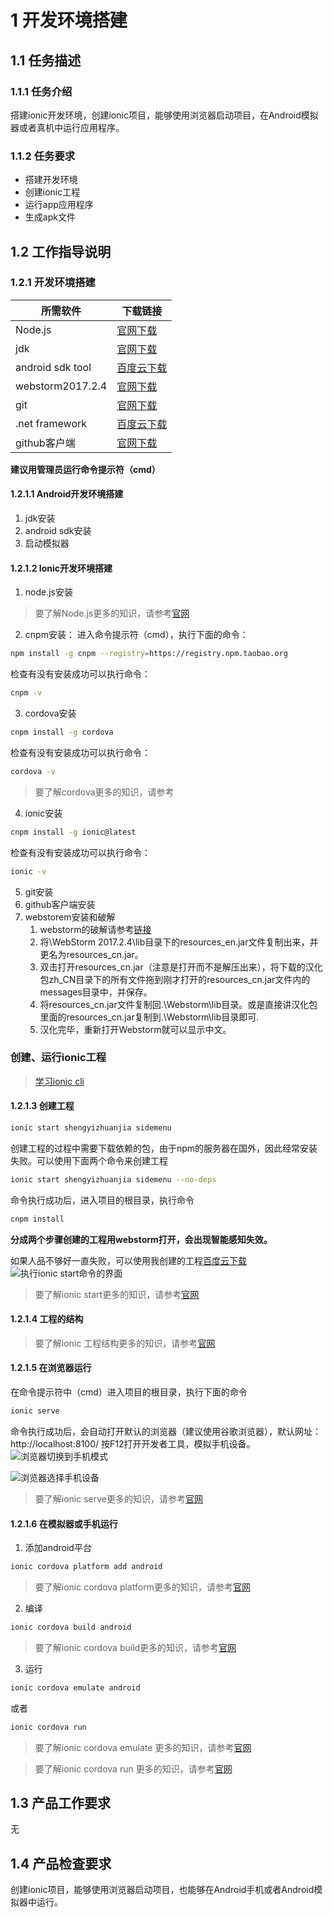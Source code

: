 # 1 开发环境搭建
## 1.1 任务描述
### 1.1.1 任务介绍
搭建ionic开发环境，创建ionic项目，能够使用浏览器启动项目，在Android模拟器或者真机中运行应用程序。
### 1.1.2 任务要求
- 搭建开发环境
- 创建ionic工程
- 运行app应用程序
- 生成apk文件
## 1.2 工作指导说明
### 1.2.1 开发环境搭建

所需软件 | 下载链接
---|---
Node.js | [官网下载](https://nodejs.org/dist/v6.11.4/node-v6.11.4-x64.msi)
jdk | [官网下载](http://download.oracle.com/otn-pub/java/jdk/8u151-b12/e758a0de34e24606bca991d704f6dcbf/jdk-8u151-windows-x64.exe)
android sdk tool | [百度云下载](http://pan.baidu.com/s/1skETtjZ)
webstorm2017.2.4 | [官网下载](https://download.jetbrains.com/webstorm/WebStorm-2017.2.4.exe)
git | [官网下载](https://github.com/git-for-windows/git/releases/download/v2.14.2.windows.3/Git-2.14.2.3-64-bit.exe)
.net framework | [百度云下载](http://pan.baidu.com/s/1nuHJqJJ)
github客户端 | [官网下载](https://desktop.githubusercontent.com/releases/1.0.4-6e5e9664/GitHubDesktopSetup.exe)

**建议用管理员运行命令提示符（cmd）**

#### 1.2.1.1 Android开发环境搭建
1. jdk安装
2. android sdk安装
3. 启动模拟器
#### 1.2.1.2 Ionic开发环境搭建
1. node.js安装
> 要了解Node.js更多的知识，请参考[官网](http://nodejs.cn/)
2. cnpm安装：
进入命令提示符（cmd），执行下面的命令：
```bash
npm install -g cnpm --registry=https://registry.npm.taobao.org
```
检查有没有安装成功可以执行命令：
```bash
cnpm -v
```
3. cordova安装
```bash
cnpm install -g cordova
```
检查有没有安装成功可以执行命令：
```bash
cordova -v
```
> 要了解cordova更多的知识，请参考[]()

4. ionic安装
```bash
cnpm install -g ionic@latest
```
检查有没有安装成功可以执行命令：
```bash
ionic -v
```
5. git安装
6. github客户端安装
7. webstorem安装和破解
    1. webstorm的破解请参考[链接](http://blog.csdn.net/voke_/article/details/76418116)
    2. 将\WebStorm 2017.2.4\lib目录下的resources_en.jar文件复制出来，并更名为resources_cn.jar。
    3. 双击打开resources_cn.jar（注意是打开而不是解压出来），将下载的汉化包zh_CN目录下的所有文件拖到刚才打开的resources_cn.jar文件内的messages目录中，并保存。
    4. 将resources_cn.jar文件复制回.\Webstorm\lib目录。或是直接讲汉化包里面的resources_cn.jar复制到.\Webstorm\lib目录即可.
    5. 汉化完毕，重新打开Webstorm就可以显示中文。
### 创建、运行ionic工程
> [学习ionic cli](http://ionicframework.com/docs/cli/)
#### 1.2.1.3 创建工程
```bash
ionic start shengyizhuanjia sidemenu
```
创建工程的过程中需要下载依赖的包，由于npm的服务器在国外，因此经常安装失败。可以使用下面两个命令来创建工程
```bash
ionic start shengyizhuanjia sidemenu --no-deps
```
命令执行成功后，进入项目的根目录，执行命令
```bash
cnpm install
```
**分成两个步骤创建的工程用webstorm打开，会出现智能感知失效。**

如果人品不够好一直失败，可以使用我创建的工程[百度云下载](http://pan.baidu.com/s/1hsnb81Y)
![执行ionic start命令的界面](https://github.com/chizhibiao/shengyizhuanjia-ionic3/raw/master/doc/images/ionic_start1.PNG)
> 要了解ionic start更多的知识，请参考[官网](http://ionicframework.com/docs/cli/start/)

#### 1.2.1.4 工程的结构

> 要了解ionic 工程结构更多的知识，请参考[官网](http://ionicframework.com/docs//intro/tutorial/project-structure/)

#### 1.2.1.5 在浏览器运行
在命令提示符中（cmd）进入项目的根目录，执行下面的命令
```bash
ionic serve
```
命令执行成功后，会自动打开默认的浏览器（建议使用谷歌浏览器），默认网址：http://localhost:8100/
按F12打开开发者工具，模拟手机设备。
![浏览器切换到手机模式](https://github.com/chizhibiao/shengyizhuanjia-ionic3/raw/master/doc/images/chrome_toggle_device.PNG)

![浏览器选择手机设备](https://github.com/chizhibiao/shengyizhuanjia-ionic3/raw/master/doc/images/chrome_select_device.PNG)

> 要了解ionic serve更多的知识，请参考[官网](http://ionicframework.com/docs/cli/serve/)
#### 1.2.1.6 在模拟器或手机运行
1. 添加android平台
```bash
ionic cordova platform add android
```
> 要了解ionic cordova platform更多的知识，请参考[官网](http://ionicframework.com/docs/cli/cordova/platform/)
2. 编译
```bash
ionic cordova build android
```
> 要了解ionic cordova build更多的知识，请参考[官网](http://ionicframework.com/docs/cli/cordova/build/)
3. 运行
```bash
ionic cordova emulate android
```
或者
```bash
ionic cordova run
```
> 要了解ionic cordova emulate 更多的知识，请参考[官网](http://ionicframework.com/docs/cli/cordova/emulate/)

> 要了解ionic cordova run 更多的知识，请参考[官网](http://ionicframework.com/docs/cli/cordova/run/)
## 1.3 产品工作要求
无
## 1.4 产品检查要求
创建ionic项目，能够使用浏览器启动项目，也能够在Android手机或者Android模拟器中运行。

